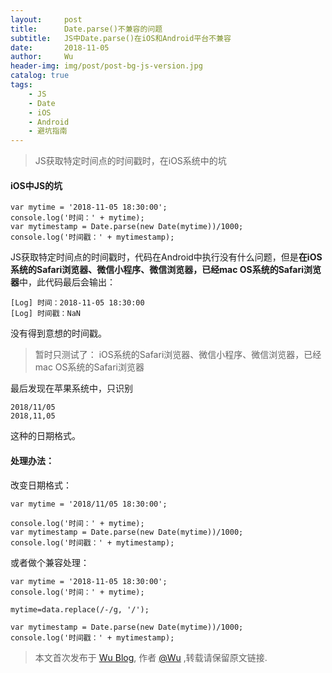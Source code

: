 ```yaml
---
layout:     post
title:      Date.parse()不兼容的问题
subtitle:   JS中Date.parse()在iOS和Android平台不兼容
date:       2018-11-05
author:     Wu
header-img: img/post/post-bg-js-version.jpg
catalog: true
tags:
    - JS
    - Date
    - iOS
    - Android
    - 避坑指南
---
```


>JS获取特定时间点的时间戳时，在iOS系统中的坑

#### iOS中JS的坑

```
var mytime = '2018-11-05 18:30:00';
console.log('时间：' + mytime);
var mytimestamp = Date.parse(new Date(mytime))/1000;
console.log('时间戳：' + mytimestamp);
```

JS获取特定时间点的时间戳时，代码在Android中执行没有什么问题，但是**在iOS系统的Safari浏览器、微信小程序、微信浏览器，已经mac OS系统的Safari浏览器**中，此代码最后会输出：

```
[Log] 时间：2018-11-05 18:30:00
[Log] 时间戳：NaN
```

没有得到意想的时间戳。
>暂时只测试了：
>iOS系统的Safari浏览器、微信小程序、微信浏览器，已经mac OS系统的Safari浏览器

最后发现在苹果系统中，只识别
```
2018/11/05
2018,11,05
```
这种的日期格式。

#### 处理办法：


改变日期格式：
```
var mytime = '2018/11/05 18:30:00';

console.log('时间：' + mytime);
var mytimestamp = Date.parse(new Date(mytime))/1000;
console.log('时间戳：' + mytimestamp);
```
或者做个兼容处理：
```
var mytime = '2018-11-05 18:30:00';
console.log('时间：' + mytime);

mytime=data.replace(/-/g, '/');

var mytimestamp = Date.parse(new Date(mytime))/1000;
console.log('时间戳：' + mytimestamp);
```

> 本文首次发布于 [Wu Blog](https://blog.wu06.com/), 作者 [@Wu](https://github.com/yuexueyu) ,转载请保留原文链接.
